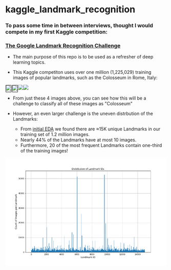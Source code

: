 # kaggle_landmark_recognition

### To pass some time in between interviews, thought I would compete in my first Kaggle competition:
### [The Google Landmark Recognition Challenge](https://www.kaggle.com/c/landmark-recognition-challenge) 

- The main purpose of this repo is to be used as a refresher of deep learning topics.

- This Kaggle competiton uses over one million (1,225,029) training images of popular landmarks, such as the Colosseum in Rome, Italy: 

<img height="240px" margin="2px" src="http://lh3.ggpht.com/-KXyELwqwp_Q/Ry-qmQAqwUI/AAAAAAAAAoU/SUt6osy86xk/s1600/" /><img height="240px" margin="2px" src="http://lh3.ggpht.com/-GtgCG7ZNNDw/TWWRUVMMpUI/AAAAAAAAC00/AUNX8bd957w/s1600/" />
<img style='height: 20px; margin: 1px; float: left; border: 1px solid black;' src='http://lh6.ggpht.com/-Xc0B_C_xpfc/RsIor9h8-SI/AAAAAAAABK0/d6gJYx06eKI/s1600/' /><img style='height: 20px; margin: 1px; float: left; border: 1px solid black;' src='https://lh3.googleusercontent.com/-r7w0c7chrC8/TKvJKIyP-yI/AAAAAAAAAbE/G1GYmt5t-bg/s1600/' />

- From just these 4 images above, you can see how this will be a challenge to classify all of these images as "Colosseum"

- However, an even larger challenge is the uneven distrbution of the Landmarks:
    + From [initial EDA](eda_training_data.ipynb) we found there are ≈15K unique Landmarks in our training set of 1.2 million images.
    + Nearly 44% of the Landmarks have at most 10 images.
    + Furthermore, 20 of the most frequent Landmarks contain one-third of the training images!

![Landmark Distribution](/images/landmark_dist.png)

